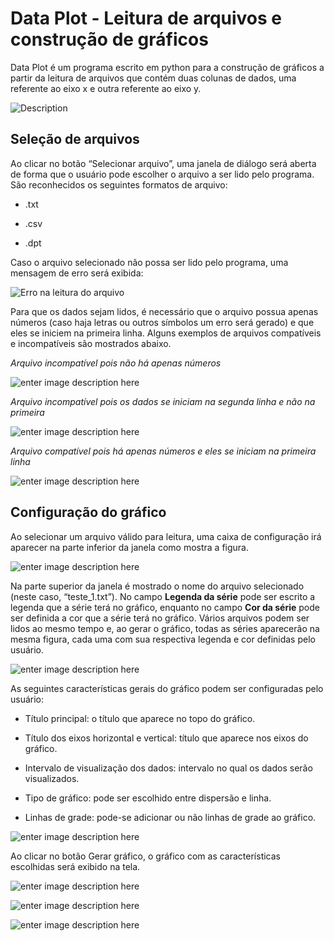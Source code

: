 
# Data Plot - Leitura de arquivos e construção de gráficos

Data Plot é um programa escrito em python para a construção de gráficos a partir da leitura de arquivos que contém duas colunas de dados, uma referente ao eixo x e outra referente ao eixo y.

  

![Description](Imagens/image1.png)

  

## Seleção de arquivos

  

Ao clicar no botão “Selecionar arquivo”, uma janela de diálogo será aberta de forma que o usuário pode escolher o arquivo a ser lido pelo programa. São reconhecidos os seguintes formatos de arquivo:

  

- .txt

- .csv

- .dpt

  

Caso o arquivo selecionado não possa ser lido pelo programa, uma mensagem de erro será exibida:

![Erro na leitura do arquivo](Imagens/image3.png)

  

Para que os dados sejam lidos, é necessário que o arquivo possua apenas números (caso haja letras ou outros símbolos um erro será gerado) e que eles se iniciem na primeira linha. Alguns exemplos de arquivos compatíveis e incompatíveis são mostrados abaixo.

  

*Arquivo incompatível pois não há apenas números*

![enter image description here](Imagens/image2.png)

  

*Arquivo incompatível pois os dados se iniciam na segunda linha e não na primeira*

![enter image description here](Imagens/image5.png)

  

*Arquivo compatível pois há apenas números e eles se iniciam na primeira linha*

![enter image description here](Imagens/image4.png)

  

## **Configuração do gráfico**

Ao selecionar um arquivo válido para leitura, uma caixa de configuração irá aparecer na parte inferior da janela como mostra a figura.

  

![enter image description here](Imagens/image7.png)

  

Na parte superior da janela é mostrado o nome do arquivo selecionado (neste caso, “teste_1.txt”). No campo **Legenda da série** pode ser escrito a legenda que a série terá no gráfico, enquanto no campo **Cor da série** pode ser definida a cor que a série terá no gráfico. Vários arquivos podem ser lidos ao mesmo tempo e, ao gerar o gráfico, todas as séries aparecerão na mesma figura, cada uma com sua respectiva legenda e cor definidas pelo usuário.

  

![enter image description here](Imagens/image6.png)

  

As seguintes características gerais do gráfico podem ser configuradas pelo usuário:

  

- Título principal: o título que aparece no topo do gráfico.

- Título dos eixos horizontal e vertical: título que aparece nos eixos do gráfico.

- Intervalo de visualização dos dados: intervalo no qual os dados serão visualizados.

- Tipo de gráfico: pode ser escolhido entre dispersão e linha.

- Linhas de grade: pode-se adicionar ou não linhas de grade ao gráfico.

  

![enter image description here](Imagens/image9.png)

  

Ao clicar no botão Gerar gráfico, o gráfico com as características escolhidas será exibido na tela.

![enter image description here](Imagens/grafico1.png)

![enter image description here](Imagens/grafico2.png)

![enter image description here](Imagens/grafico3.png)